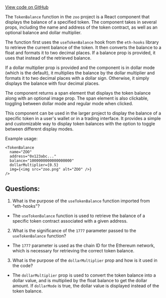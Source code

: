 [View code on GitHub](zoo-labs/zoo/blob/master/lab/src/components/TokenBalance.jsx)

The `TokenBalance` function in the `zoo` project is a React component that displays the balance of a specified token. The component takes in several props, including the name and address of the token contract, as well as an optional balance and dollar multiplier. 

The function first uses the `useTokenBalance` hook from the `eth-hooks` library to retrieve the current balance of the token. It then converts the balance to a float and formats it to two decimal places. If a balance prop is provided, it uses that instead of the retrieved balance. 

If a dollar multiplier prop is provided and the component is in dollar mode (which is the default), it multiplies the balance by the dollar multiplier and formats it to two decimal places with a dollar sign. Otherwise, it simply displays the balance with four decimal places. 

The component returns a span element that displays the token balance along with an optional image prop. The span element is also clickable, toggling between dollar mode and regular mode when clicked. 

This component can be used in the larger project to display the balance of a specific token in a user's wallet or in a trading interface. It provides a simple and customizable way to display token balances with the option to toggle between different display modes. 

Example usage:

```
<TokenBalance
  name="ZOO"
  address="0x123abc..."
  balance="1000000000000000000"
  dollarMultiplier={0.5}
  img={<img src="zoo.png" alt="ZOO" />}
/>
```
## Questions: 
 1. What is the purpose of the `useTokenBalance` function imported from "eth-hooks"?
- The `useTokenBalance` function is used to retrieve the balance of a specific token contract associated with a given address.

2. What is the significance of the `1777` parameter passed to the `useTokenBalance` function?
- The `1777` parameter is used as the chain ID for the Ethereum network, which is necessary for retrieving the correct token balance.

3. What is the purpose of the `dollarMultiplier` prop and how is it used in the code?
- The `dollarMultiplier` prop is used to convert the token balance into a dollar value, and is multiplied by the float balance to get the dollar amount. If `dollarMode` is true, the dollar value is displayed instead of the token balance.
